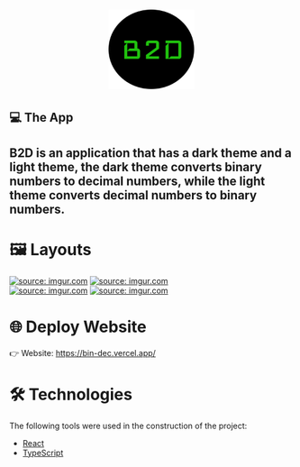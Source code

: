 <h1 align="center">
  <img alt="Logo" src="/public/icons/logo.png" width="30%"/>
  <br>
  <h2>💻 The App</h2>
  <h2> B2D is an application that has a dark theme and a light theme, the dark theme converts binary numbers to decimal numbers, while the light theme converts decimal numbers to binary numbers.</h2>
</h1>

# 🖼 Layouts

<span><a href="https://imgur.com/a/Y6yC3WY"><img src="https://i.imgur.com/y8Nacip.png" title="source: imgur.com" width="400px"/></a></span>
<span><a href="https://imgur.com/a/ucZtL7U"><img src="https://i.imgur.com/zEB3sng.png" title="source: imgur.com" width="400px"/></a></span>
<br>
<span><a href="https://imgur.com/a/xSGdIXm"><img src="https://i.imgur.com/sL7uZD4.png" title="source: imgur.com" width="400px"/></a></span>
<span><a href="https://imgur.com/a/SqHQnxF"><img src="https://i.imgur.com/4SeV0P0.png" title="source: imgur.com" width="400px"/></a></span>

# 🌐 Deploy Website
👉 Website: https://bin-dec.vercel.app/

# 🛠 Technologies

The following tools were used in the construction of the project:

- [React](https://pt-br.reactjs.org/)
- [TypeScript](https://www.typescriptlang.org/)
